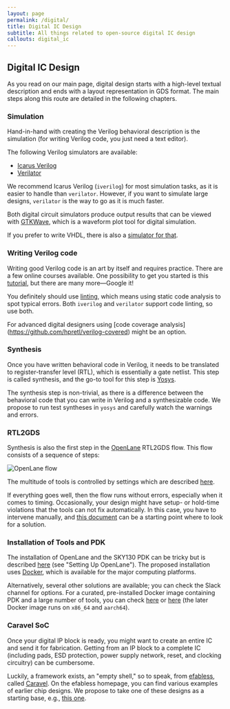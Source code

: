 ```yaml
---
layout: page
permalink: /digital/
title: Digital IC Design
subtitle: All things related to open-source digital IC design
callouts: digital_ic
---
```


## Digital IC Design

As you read on our main page, digital design starts with a high-level textual description and ends with a layout representation in GDS format. The main steps along this route are detailed in the following chapters.

### Simulation

Hand-in-hand with creating the Verilog behavioral description is the simulation (for writing Verilog code, you just need a text editor).

The following Verilog simulators are available:

* [Icarus Verilog](https://github.com/steveicarus/iverilog.git)
* [Verilator](https://github.com/verilator/verilator)

We recommend Icarus Verilog (`iverilog`) for most simulation tasks, as it is easier to handle than `verilator`. However, if you want to simulate large designs, `verilator` is the way to go as it is much faster.

Both digital circuit simulators produce output results that can be viewed with [GTKWave](https://github.com/gtkwave/gtkwave), which is a waveform plot tool for digital simulation.

If you prefer to write VHDL, there is also a [simulator for that](https://github.com/ghdl/ghdl).

### Writing Verilog code

Writing good Verilog code is an art by itself and requires practice. There are a few online courses available. One possibility to get you started is this [tutorial](https://www.chipverify.com/verilog/verilog-tutorial), but there are many more—Google it!

You definitely should use [linting](https://en.wikipedia.org/wiki/Lint_(software)), which means using static code analysis to spot typical errors. Both `iverilog` and `verilator` support code linting, so use both.

For advanced digital designers using [code coverage analysis] (https://github.com/hpretl/verilog-covered) might be an option.

### Synthesis

Once you have written behavioral code in Verilog, it needs to be translated to register-transfer level (RTL), which is essentially a gate netlist. This step is called synthesis, and the go-to tool for this step is [Yosys](https://github.com/YosysHQ/yosys).

The synthesis step is non-trivial, as there is a difference between the behavioral code that you can write in Verilog and a synthesizable code. We propose to run test syntheses in `yosys` and carefully watch the warnings and errors. 

### RTL2GDS

Synthesis is also the first step in the [OpenLane](https://github.com/The-OpenROAD-Project/OpenLane) RTL2GDS flow. This flow consists of a sequence of steps:

![OpenLane flow](https://github.com/The-OpenROAD-Project/OpenLane/blob/master/docs/_static/openlane.flow.1.png?raw=true)

The multitude of tools is controlled by settings which are described [here](https://github.com/The-OpenROAD-Project/OpenLane/blob/master/configuration/README.md).

If everything goes well, then the flow runs without errors, especially when it comes to timing. Occasionally, your design might have setup- or hold-time violations that the tools can not fix automatically. In this case, you have to intervene manually, and [this document](https://docs.google.com/document/d/13J1AY1zhzxur8vaFs3rRW9ZWX113rSDs63LezOOoXZ8) can be a starting point where to look for a solution.

### Installation of Tools and PDK

The installation of OpenLane and the SKY130 PDK can be tricky but is described [here](https://github.com/The-OpenROAD-Project/OpenLane) (see "Setting Up OpenLane"). The proposed installation uses [Docker](https://www.docker.com), which is available for the major computing platforms.

Alternatively, several other solutions are available; you can check the Slack channel for options. For a curated, pre-installed Docker image containing PDK and a large number of tools, you can check [here](https://github.com/efabless/foss-asic-tools) or [here](https://github.com/hpretl/iic-osic-tools) (the later Docker image runs on `x86_64` and `aarch64`).

### Caravel SoC

Once your digital IP block is ready, you might want to create an entire IC and send it for fabrication. Getting from an IP block to a complete IC (including pads, ESD protection, power supply network, reset, and clocking circuitry) can be cumbersome.

Luckily, a framework exists, an "empty shell," so to speak, from [efabless](https://efabless.com), called [Caravel](https://github.com/efabless/caravel_user_project). On the efabless homepage, you can find various examples of earlier chip designs. We propose to take one of these designs as a starting base, e.g., [this one](https://github.com/hpretl/iic-audiodac-v1).
